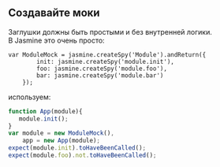 ## Создавайте моки

Заглушки должны быть простыми и без внутренней логики.<br> В Jasmine это очень просто:

```
var ModuleMock = jasmine.createSpy('Module').andReturn({
        init: jasmine.createSpy('module.init'),
        foo: jasmine.createSpy('module.foo'),
        bar: jasmine.createSpy('module.bar')
    });
```

используем:

```javascript
function App(module){
   module.init();
}
var module = new ModuleMock(),
    app = new App(module);
expect(module.init).toHaveBeenCalled();
expect(module.foo).not.toHaveBeenCalled();
```